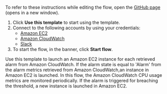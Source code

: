 To refer to these instructions while editing the flow, open the [GitHub page](https://github.com/ot4i/app-connect-templates/tree/main/resources/markdown/Launch%20an%20Amazon%20EC2%20instance%20for%20each%20retrieved%20alarm%20from%20Amazon%20CloudWatch_instructions.md) (opens in a new window).

1. Click **Use this template** to start using the template.
2. Connect to the following accounts by using your credentials:
   - [Amazon EC2](https://ibm.biz/acamazonec2)
   - [Amazon CloudWatch](https://ibm.biz/acamazoncloudwatch) 
   - [Slack](https://ibm.biz/acslack)
3. To start the flow, in the banner, click **Start flow**.

Use this template to launch an Amazon EC2 instance for each retrieved alarm from Amazon CloudWatch. If the alarm state is equal to 'Alarm' from the alarm metrics retrieved from Amazon CloudWatch,an instance in Amazon EC2 is launched. In this flow, the Amazon CloudWatch CPU usage metrics are monitored periodically. If the alarm is triggered for breaching the threshold, a new instance is launched in Amazon EC2.


